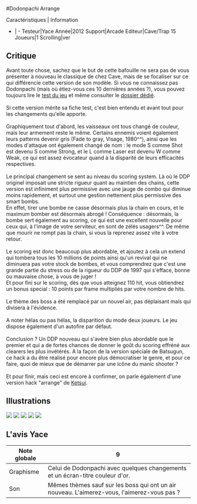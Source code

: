 #Dodonpachi Arrange

Caractéristiques | Information
- | -
Testeur|Yace
Année|2012
Support|Arcade
Editeur|Cave/Trap 15
Joueurs|1
Scrolling|ver

## Critique
Avant toute chose, sachez que le but de cette bafouille ne sera pas de vous présenter à nouveau le classique de chez Cave, mais de se focaliser sur ce qui différencie cette version de son modèle. Si vous ne connaissez pas Dodonpachi (mais où étiez-vous ces 10 dernières années ?), vous pouvez toujours lire le <a href="index.php?page=fiche&id=50">test du jeu</a> et même consulter le <a href="index.php?page=doss/ddp/dodon1">dossier dédié</a>.<br/><br/>Si cette version mérite sa fiche test, c'est bien entendu et avant tout pour les changements qu'elle apporte.<br/><br/>Graphiquement tout d'abord, les vaisseaux ont tous changé de couleur, mais leur armement reste le même. Certains ennemis voient également leurs patterns devenir gris (Fade to gray, Visage, 1980^^), ainsi que les modes d'attaque ont également changé de nom : le mode S comme Shot est devenu S comme Strong, et le L comme Laser est devenu W comme Weak, ce qui est assez évocateur quand à la disparité de leurs efficacités respectives.<br/><br/>Le principal changement se sent au niveau du scoring system. Là où le DDP originel imposait une stricte rigueur quant au maintien des chains, cette version est infiniment plus permissive avec une jauge de combo qui diminue moins rapidement, et surtout une gestion nettement plus permissive des smart bombs. <br/>En effet, tirer une bombe ne casse désormais plus la chain en cours, et le maximum bomber est désormais abrogé ! Conséquence : désormais, la bombe sert également au scoring, ce qui est une excellent nouvelle pour ceux qui, à l'image de votre serviteur, en sont de zélés usagers^^. De même que mourir ne rompt pas la chain, si vous la reprenez assez vite à votre retour.<br/><br/>Le scoring est donc beaucoup plus abordable, et ajoutez à cela un extend qui tombera tous les 10 millions de points ainsi qu'un revival qui ne diminuera pas votre stock de bombes, et vous comprendrez que c'est une grande partie du stress ou de la rigueur du DDP de 1997 qui s'efface, bonne ou mauvaise chose, à vous de juger !<br/>Et pour fini sur le scoring, dès que vous atteignez 110 hit, vous obtiendrez un bonus special : 10 points par frame multipliés par votre nombre de hits.<br/><br/>Le thème des boss a été remplacé par un nouvel air, pas déplaisant mais qui divisera à l'évidence.<br/><br/>A noter hélas ou pas hélas, la disparition du mode deux joueurs. Le jeu dispose également d'un autofire par défaut.<br/><br/>Conclusion ? Un DDP nouveau qui s'avère bien plus abordable que le premier et qui a de fortes chances de donner le goût du scoring effréné aux clearers les plus invétérés. A la façon de la version spéciale de Batsugun, ce hack a du être réalisé pour encore plus démocratiser le genre, et pour ce faire, quoi de mieux que de démarrer par une icône du manic shooter ?<br/><br/>Et pour finir, mais ceci est encore à confirmer, on parle également d'une version hack "arrange" de <a href="index.php?page=fiche&id=482">Ketsui</a>.

## Illustrations
![](http://www.shmup.com/images/thumbs/img_fiche_1_1525.png)
![](http://www.shmup.com/images/thumbs/img_fiche_2_1525.png)
![](http://www.shmup.com/images/thumbs/img_fiche_3_1525.png)
![](http://www.shmup.com/images/thumbs/img_fiche_4_1525.png)
![](http://www.shmup.com/images/thumbs/)

## L'avis Yace
Note globale|9
-|-
Graphisme|Celui de Dodonpachi avec quelques changements et un écran-titre couleur d'or.
Son|Mêmes thèmes sauf sur les boss qui ont un air nouveau. L'aimerez-vous, l'aimerez-vous pas ?
